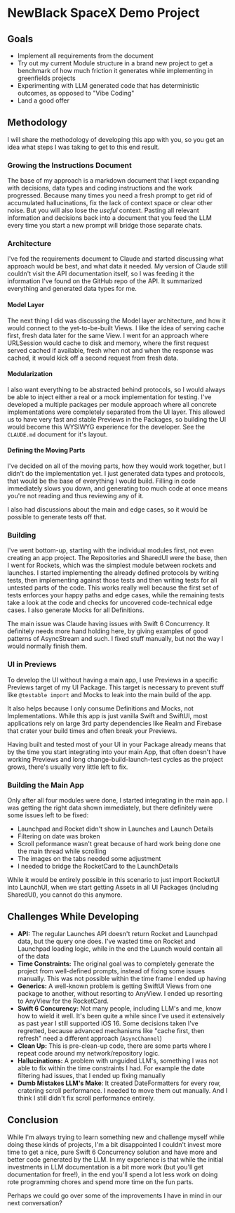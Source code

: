 # NewBlack SpaceX Demo Project
## Goals

* Implement all requirements from the document
* Try out my current Module structure in a brand new project to get a benchmark of how much friction it generates while implementing in greenfields projects
* Experimenting with LLM generated code that has deterministic outcomes, as opposed to "Vibe Coding"
* Land a good offer

## Methodology
I will share the methodology of developing this app with you, so you get an idea what steps I was taking to get to this end result.
### Growing the Instructions Document
The base of my approach is a markdown document that I kept expanding with decisions, data types and coding instructions and the work progressed. Because many times you need a fresh prompt to get rid of accumulated hallucinations, fix the lack of context space or clear other noise. But you will also lose the _useful_ context. Pasting all relevant information and decisions back into a document that you feed the LLM every time you start a new prompt will bridge those separate chats.
### Architecture
I've fed the requirements document to Claude and started discussing what approach would be best, and what data it needed. My version of Claude still couldn't visit the API documentation itself, so I was feeding it the information I've found on the GitHub repo of the API. It summarized everything and generated data types for me.

#### Model Layer
The next thing I did was discussing the Model layer architecture, and how it would connect to the yet-to-be-built Views. I like the idea of serving cache first, fresh data later for the same View. I went for an approach where URLSession would cache to disk and memory, where the first request served cached if available, fresh when not and when the response was cached, it would kick off a second request from fresh data.

#### Modularization
I also want everything to be abstracted behind protocols, so I would always be able to inject either a real or a mock implementation for testing. I've developed a multiple packages per module approach where all concrete implementations were completely separated from the UI layer. This allowed us to have very fast and stable Previews in the Packages, so building the UI would become this WYSIWYG experience for the developer. See the `CLAUDE.md` document for it's layout.

#### Defining the Moving Parts
I've decided on all of the moving parts, how they would work together, but I didn't do the implementation yet. I just generated data types and protocols, that would be the base of everything I would build. Filling in code immediately slows you down, and generating too much code at once means you're not reading and thus reviewing any of it.

I also had discussions about the main and edge cases, so it would be possible to generate tests off that.

### Building
I've went bottom-up, starting with the individual modules first, not even creating an app project. The Repositories and SharedUI were the base, then I went for Rockets, which was the simplest module between rockets and launches. I started implementing the already defined protocols by writing tests, then implementing against those tests and then writing tests for all untested parts of the code. This works really well because the first set of tests enforces your happy paths and edge cases, while the remaining tests take a look at the code and checks for uncovered code-technical edge cases. I also generate Mocks for all Definitions.

The main issue was Claude having issues with Swift 6 Concurrency. It definitely needs more hand holding here, by giving examples of good patterns of AsyncStream and such. I fixed stuff manually, but not the way I would normally finish them.

### UI in Previews
To develop the UI without having a main app, I use Previews in a specific Previews target of my UI Package. This target is necessary to prevent stuff like `@testable import` and Mocks to leak into the main build of the app. 

It also helps because I only consume Definitions and Mocks, not Implementations. While this app is just vanilla Swift and SwiftUI, most applications rely on large 3rd party dependencies like Realm and Firebase that crater your build times and often break your Previews.

Having built and tested most of your UI in your Package already means that by the time you start integrating into your main App, that often doesn't have working Previews and long change-build-launch-test cycles as the project grows, there's usually very little left to fix.

### Building the Main App
Only after all four modules were done, I started integrating in the main app. I was getting the right data shown immediately, but there definitely were some issues left to be fixed:

* Launchpad and Rocket didn't show in Launches and Launch Details
* Filtering on date was broken
* Scroll peformance wasn't great because of hard work being done one the main thread while scrolling
* The images on the tabs needed some adjustment
* I needed to bridge the RocketCard to the LaunchDetails

While it would be entirely possible in this scenario to just import RocketUI into LaunchUI, when we start getting Assets in all UI Packages (including SharedUI), you cannot do this anymore.


## Challenges While Developing

* __API:__ The regular Launches API doesn't return Rocket and Launchpad data, but the query one does. I've wasted time on Rocket and Launchpad loading logic, while in the end the Launch would contain all of the data
* __Time Constraints:__ The original goal was to completely generate the project from well-defined prompts, instead of fixing some issues manually. This was not possible within the time frame I ended up having
* __Generics:__ A well-known problem is getting SwiftUI Views from one package to another, without resorting to AnyView. I ended up resorting to AnyView for the RocketCard.
* __Swift 6 Concurency:__ Not many people, including LLM's and me, know how to wield it well. It's been quite a while since I've used it extensively as past year I still supported iOS 16. Some decisions taken I've regretted, because advanced mechanisms like "cache first, then refresh" need a different approach (`AsyncChannel`)
* __Clean Up:__ This is pre-clean-up code, there are some parts where I repeat code around my network/repository logic.
* __Hallucinations:__ A problem with unguided LLM's, something I was not able to fix within the time constraints I had. For example the date filtering had issues, that I ended up fixing manually
* __Dumb Mistakes LLM's Make__: It created DateFormatters for every row, cratering scroll performance. I needed to move them out manually. And I think I still didn't fix scroll performance entirely. 

## Conclusion
While I'm always trying to learn something new and challenge myself while doing these kinds of projects, I'm a bit disappointed I couldn't invest more time to get a nice, pure Swift 6 Concurrency solution and have more and better code generated by the LLM. In my experience is that while the initial investments in LLM documentation is a bit more work (but you'll get documentation for free!), in the end you'll spend a lot less work on doing rote programming chores and spend more time on the fun parts.

Perhaps we could go over some of the improvements I have in mind in our next conversation?

